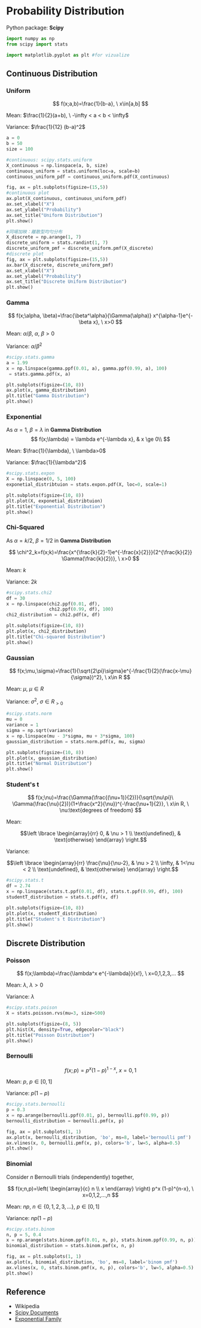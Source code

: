 # Probability Distribution

Python package: **Scipy**

```python
import numpy as np
from scipy import stats

import matplotlib.pyplot as plt #for vizualize
```



## Continuous Distribution

### Uniform

$$
f(x;a,b)=\frac{1}{b-a}, \ x\in[a,b]
$$

Mean: $\frac{1}{2}(a+b), \ -\infty < a < b < \infty$

Variance: $\frac{1}{12} (b-a)^2$

```python
a = 0
b = 50
size = 100

#continuous: scipy.stats.uniform
X_continuous = np.linspace(a, b, size)
continuous_uniform = stats.uniform(loc=a, scale=b)
continuous_uniform_pdf = continuous_uniform.pdf(X_continuous)

fig, ax = plt.subplots(figsize=(15,5))
#continuous plot
ax.plot(X_continuous, continuous_uniform_pdf)
ax.set_xlabel("X")
ax.set_ylabel("Probability")
ax.set_title("Uniform Distribution")
plt.show()

#同場加映：離散型均勻分布
X_discrete = np.arange(1, 7)
discrete_uniform = stats.randint(1, 7)
discrete_uniform_pmf = discrete_uniform.pmf(X_discrete)
#discrete plot
fig, ax = plt.subplots(figsize=(15,5))
ax.bar(X_discrete, discrete_uniform_pmf)
ax.set_xlabel("X")
ax.set_ylabel("Probability")
ax.set_title("Discrete Uniform Distribution")
plt.show()
```

### Gamma

$$
f(x;\alpha, \beta)=\frac{\beta^\alpha}{\Gamma(\alpha)} x^{\alpha-1}e^{-\beta x}, \ x>0
$$

Mean: $\alpha / \beta$, $\alpha,\ \beta >0$

Variance: $\alpha / \beta^2$

```python
#scipy.stats.gamma
a = 1.99
x = np.linspace(gamma.ppf(0.01, a), gamma.ppf(0.99, a), 100)
 = stats.gamma.pdf(x, a)

plt.subplots(figsize=(10, 8))
ax.plot(x, gamma_distribution)
plt.title("Gamma Distribution")
plt.show()
```

### Exponential

As $\alpha=1$, $\beta=\lambda$ in **Gamma Distribution**
$$
f(x;\lambda) = \lambda e^{-\lambda x}, & x \ge 0\\
$$

Mean: $\frac{1}{\lambda}, \ \lambda>0$

Variance: $\frac{1}{\lambda^2}$

```python
#scipy.stats.expon
X = np.linspace(0, 5, 100)
exponetial_distribtuion = stats.expon.pdf(X, loc=0, scale=1)

plt.subplots(figsize=(10, 8))
plt.plot(X, exponetial_distribtuion)
plt.title("Exponential Distribution")
plt.show()
```

### Chi-Squared

As $\alpha=k/2$, $\beta=1/2$ in **Gamma Distribution**

$$
\chi^2_k=f(x;k)=\frac{x^{\frac{k}{2}-1}e^{-\frac{x}{2}}}{2^{\frac{k}{2}} \Gamma(\frac{k}{2})}, \ x>0
$$

Mean: $k$

Variance: $2k$

```python
#scipy.stats.chi2
df = 30
x = np.linspace(chi2.ppf(0.01, df),
                chi2.ppf(0.99, df), 100)
chi2_distribution = chi2.pdf(x, df)

plt.subplots(figsize=(10, 8))
plt.plot(x, chi2_distribution)
plt.title("Chi-squared Distribution")
plt.show()
```

### Gaussian

$$
f(x;\mu,\sigma)=\frac{1}{\sqrt{2\pi}\sigma}e^{-\frac{1}{2}(\frac{x-\mu}{\sigma})^2}, \ x\in R
$$

Mean: $\mu, \ \mu \in R$

Variance: $\sigma^2, \ \sigma \in R_{>0}$

```python
#scipy.stats.norm
mu = 0
variance = 1
sigma = np.sqrt(variance)
x = np.linspace(mu - 3*sigma, mu + 3*sigma, 100)
gaussian_distribution = stats.norm.pdf(x, mu, sigma)

plt.subplots(figsize=(10, 8))
plt.plot(x, gaussian_distribution)
plt.title("Normal Distribution")
plt.show()
```

### Student's t

$$
f(x;\nu)=\frac{\Gamma(\frac{(\nu+1)}{2})}{\sqrt{\nu\pi}\ \Gamma(\frac{\nu}{2})}(1+\frac{x^2}{\nu})^{-\frac{\nu+1}{2}}, \ x\in R, \ \nu:\text{degrees of freedom}
$$

Mean: 

$$\left \lbrace
\begin{array}{rr}
0, & \nu > 1 \\
\text{undefined}, & \text{otherwise}
\end{array}
\right.$$

Variance: 

$$\left \lbrace
\begin{array}{rr}
\frac{\nu}{\nu-2}, & \nu > 2 \\
\infty, & 1<\nu < 2 \\
\text{undefined}, & \text{otherwise}
\end{array}
\right.$$

```python
#scipy.stats.t
df = 2.74
x = np.linspace(stats.t.ppf(0.01, df), stats.t.ppf(0.99, df), 100)
studentT_distribution = stats.t.pdf(x, df)

plt.subplots(figsize=(10, 8))
plt.plot(x, studentT_distribution)
plt.title("Student's t Distribution")
plt.show()
```



## Discrete Distribution

### Poisson

$$
f(x;\lambda)=\frac{\lambda^x e^{-\lambda}}{x!}, \ x=0,1,2,3,...
$$

Mean: $\lambda, \ \lambda>0$

Variance: $\lambda$

```python
#scipy.stats.poison
X = stats.poisson.rvs(mu=3, size=500)

plt.subplots(figsize=(8, 5))
plt.hist(X, density=True, edgecolor="black")
plt.title("Poisson Distribution")
plt.show()
```

### Bernoulli 

$$
f(x;p)= p^x (1-p)^{1-x}, \ x=0,1
$$

Mean: $p, \ p \in [0,1]$

Variance: $p (1-p)$

```python
#scipy.stats.bernoulli
p = 0.3
x = np.arange(bernoulli.ppf(0.01, p), bernoulli.ppf(0.99, p))
bernoulli_distribution = bernoulli.pmf(x, p)

fig, ax = plt.subplots(1, 1)
ax.plot(x, bernoulli_distribution, 'bo', ms=8, label='bernoulli pmf')
ax.vlines(x, 0, bernoulli.pmf(x, p), colors='b', lw=5, alpha=0.5)
plt.show()
```

### Binomial

Consider $n$ Bernoulli trials (independently) together,

$$
f(x;n,p)=\left(
\begin{array}{c}
n \\
x
\end{array} 
\right) p^x (1-p)^{n-x}, \ x=0,1,2,...,n
$$

Mean: $n p, \ n \in \{0,1,2,3,... \}, \ p \in [0,1]$

Variance: $n p (1-p)$

```python
#scipy.stats.binom
n, p = 5, 0.4
x = np.arange(stats.binom.ppf(0.01, n, p), stats.binom.ppf(0.99, n, p))
binomial_distribution = stats.binom.pmf(x, n, p)

fig, ax = plt.subplots(1, 1)
ax.plot(x, binomial_distribution, 'bo', ms=8, label='binom pmf')
ax.vlines(x, 0, stats.binom.pmf(x, n, p), colors='b', lw=5, alpha=0.5)
plt.show()
```



## Reference

- Wikipedia
- [Scipy Documents](https://docs.scipy.org/doc/scipy/reference/stats.html)
- [Exponential Family](https://en.wikipedia.org/wiki/Exponential_family)

